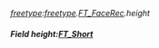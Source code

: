 _[freetype](../../modules/freetype/freetype-module.md):[freetype](../../modules/freetype/freetype-module.md).[FT\_FaceRec](../../modules/freetype/freetype-ft_facerec.md).height_
##### Field height:[FT_Short](../../modules/freetype/freetype-ft_short.md)
